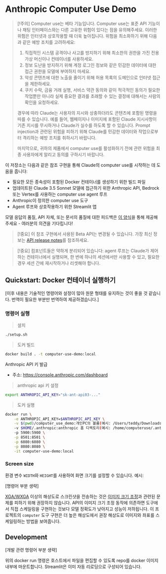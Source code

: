 # Anthropic Computer Use Demo

> [!주의]
> Computer use는 베타 기능입니다. Computer use는 표준 API 기능이나 채팅 인터페이스와는 다른 고유한 위험이 있다는 점을 유의해주세요. 이러한 위험은 인터넷과 상호작용할 때 더욱 높아집니다. 위험을 최소화하기 위해 다음과 같은 예방 조치를 고려하세요:
>
> 1. 직접적인 시스템 공격이나 사고를 방지하기 위해 최소한의 권한을 가진 전용 가상 머신이나 컨테이너를 사용하세요.
> 2. 정보 도난을 방지하기 위해 계정 로그인 정보와 같은 민감한 데이터에 대한 접근 권한을 모델에 부여하지 마세요.
> 3. 악성 콘텐츠에 대한 노출을 줄이기 위해 허용 목록의 도메인으로 인터넷 접근을 제한하세요.
> 4. 쿠키 수락, 금융 거래 실행, 서비스 약관 동의와 같이 적극적인 동의가 필요한 작업뿐만 아니라 실제 중요한 결과를 초래할 수 있는 결정에 대해서는 사람의 확인을 요청하세요.
>
> 경우에 따라 Claude는 사용자의 지시와 상충하더라도 콘텐츠에 포함된 명령을 따를 수 있습니다. 예를 들어, 웹페이지나 이미지에 포함된 Claude 지시사항이 기존 지시를 무시하거나 Claude가 실수를 하도록 할 수 있습니다. Prompt injection과 관련된 위험을 피하기 위해 Claude를 민감한 데이터와 작업으로부터 격리하는 예방 조치를 취하시기 바랍니다.
>
> 마지막으로, 귀하의 제품에서 computer use를 활성화하기 전에 관련 위험을 최종 사용자에게 알리고 동의를 구하시기 바랍니다.

이 저장소는 다음과 같은 참조 구현을 통해 Claude의 computer use를 시작하는 데 도움을 줍니다:

* 필요한 모든 종속성이 포함된 Docker 컨테이너를 생성하기 위한 빌드 파일
* 업데이트된 Claude 3.5 Sonnet 모델에 접근하기 위한 Anthropic API, Bedrock 또는 Vertex를 사용하는 computer use agent 루프
* Anthropic이 정의한 computer use 도구
* Agent 루프와 상호작용하기 위한 Streamlit 앱

모델 응답의 품질, API 자체, 또는 문서의 품질에 대한 피드백은 [이 양식](https://forms.gle/BT1hpBrqDPDUrCqo7)을 통해 제공해주세요 - 여러분의 의견을 기다립니다!

> [!중요]
> 이 참조 구현에서 사용된 Beta API는 변경될 수 있습니다. 가장 최신 정보는 [API release notes](https://docs.anthropic.com/en/release-notes/api)를 참조하세요.

> [!중요]
> 컴포넌트들은 약하게 분리되어 있습니다: agent 루프는 Claude가 제어하는 컨테이너에서 실행되며, 한 번에 하나의 세션에서만 사용할 수 있고, 필요한 경우 세션 간에 재시작하거나 리셋해야 합니다.

## Quickstart: Docker 컨테이너 실행하기

[이후 내용은 기술적인 명령어와 설정이 많아 원문 형태를 유지하는 것이 좋을 것 같습니다. 번역이 필요한 부분만 번역하여 제공하겠습니다.]

### 명령어 실행

> 설치
```bash
./setup.sh
```

> 도커 빌드
```bash
docker build . -t computer-use-demo:local
```

Anthropic API 키 발급

- 주소: https://console.anthropic.com/dashboard

> anthropic api 키 설정
```bash
export ANTHROPIC_API_KEY="sk-ant-api03-..."
```

> 도커 실행
```bash
docker run \
    -e ANTHROPIC_API_KEY=$ANTHROPIC_API_KEY \
    -v $(pwd)/computer_use_demo:개인PC의 볼륨(예시: /Users/teddy/Downloads/2024-10) \
    -v $HOME/.anthropic:anthropic 홈 디렉토리(예시: /home/computeruse/.anthropic) \
    -p 5900:5900 \
    -p 8501:8501 \
    -p 6080:6080 \
    -p 8080:8080 \
    -it computer-use-demo:local
```



### Screen size

환경 변수 `WIDTH`와 `HEIGHT`를 사용하여 화면 크기를 설정할 수 있습니다. 예시:

[명령어 부분 생략]

[XGA/WXGA](https://en.wikipedia.org/wiki/Display_resolution_standards#XGA) 이상의 해상도로 스크린샷을 전송하는 것은 [이미지 크기 조정](https://docs.anthropic.com/en/docs/build-with-claude/vision#evaluate-image-size)과 관련된 문제를 피하기 위해 권장하지 않습니다.
API의 이미지 크기 조정 동작에 의존하면 도구에서 직접 스케일링을 구현하는 것보다 모델 정확도가 낮아지고 성능이 저하됩니다. 이 프로젝트의 `computer` 도구 구현은 더 높은 해상도에서 권장 해상도로 이미지와 좌표를 스케일링하는 방법을 보여줍니다.

## Development

[개발 관련 명령어 부분 생략]

위의 docker run 명령은 호스트에서 파일을 편집할 수 있도록 repo를 docker 이미지 내부에 마운트합니다. Streamlit은 이미 자동 리로딩으로 구성되어 있습니다.
